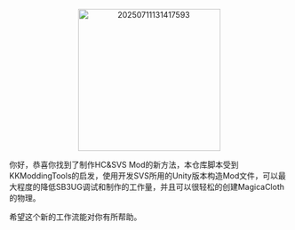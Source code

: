 <p align="center">
  <img width="256" height="256" alt="20250711131417593" src="https://github.com/user-attachments/assets/9bdc44f6-7ac1-4a78-9c91-2a6f8b363588" />
</p>

你好，恭喜你找到了制作HC&SVS Mod的新方法，本仓库脚本受到KKModdingTools的启发，使用开发SVS所用的Unity版本构造Mod文件，可以最大程度的降低SB3UG调试和制作的工作量，并且可以很轻松的创建MagicaCloth的物理。

希望这个新的工作流能对你有所帮助。
